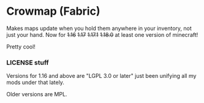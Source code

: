 Crowmap (Fabric)
================

Makes maps update when you hold them anywhere in your inventory, not just your hand. Now for ~~1.16~~ ~~1.17~~ ~~1.17.1~~ ~~1.18.0~~ at least one version of minecraft!

Pretty cool!

### LICENSE stuff

Versions for 1.16 and above are "LGPL 3.0 or later" just been unifying all my mods under that lately.

Older versions are MPL.